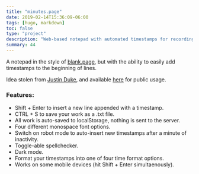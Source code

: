 ```yaml
---
title: "minutes.page"
date: 2019-02-14T15:36:09-06:00
tags: [hugo, markdown]
toc: false
type: "project"
description: "Web-based notepad with automated timestamps for recording meeting minutes."
summary: 44
---
```


A notepad in the style of [blank.page](), but with the ability to easily add timestamps to the beginning of lines.

Idea stolen from [Justin Duke](https://www.arcana.computer/catalogs/project-ideas), and available [here](https://blankminutes.netlify.app) for public usage.

### Features:

- Shift + Enter to insert a new line appended with a timestamp.
- CTRL + S to save your work as a .txt file.
- All work is auto-saved to localStorage, nothing is sent to the server.
- Four different monospace font options.
- Switch on robot mode to auto-insert new timestamps after a minute of inactivity.
- Toggle-able spellchecker.
- Dark mode.
- Format your timestamps into one of four time format options.
- Works on some mobile devices (hit Shift + Enter simultaenously).